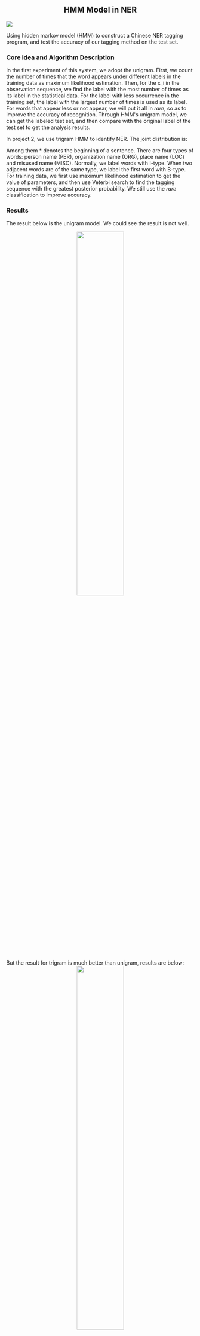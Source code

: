 ## <center>HMM Model in NER</center>

![](https://img.shields.io/badge/language-python-green.svg) 

Using hidden markov model (HMM) to construct a Chinese NER tagging program, and test the accuracy of our tagging method on the test set.

### Core Idea and Algorithm Description
In the first experiment of this system, we adopt the unigram.  First, we count the number of times that the word appears under different labels in the training data as maximum likelihood estimation. Then, for the x_i in the observation sequence, we find the label with the most number of times as its label in the statistical data. For the label with less occurrence in the training set, the label with the largest number of times is used as its label. For words that appear less or not appear, we will put it all in _rare_, so as to improve the accuracy of recognition. Through HMM's unigram model, we can get the labeled test set, and then compare with the original label of the test set to get the analysis results.

In project 2, we use trigram HMM to identify NER. 
The joint distribution is:

Among them * denotes the beginning of a sentence. There are four types of words: person name (PER), organization name (ORG), place name (LOC) and misused name (MISC). Normally, we label words with I-type. When two adjacent words are of the same type, we label the first word with B-type. For training data, we first use maximum likelihood estimation to get the value of parameters, and then use Veterbi search to find the tagging sequence with the greatest posterior probability. We still use the _rare_ classification to improve accuracy.

### Results
The result below is the unigram model. We could see the result is not well. 
<div align=center>
<img src="https://img-blog.csdnimg.cn/2018112010554159.jpg" width=50% height=50% div align=center/> 
</div align>
But the result for trigram is much better than unigram, results are below:
<div align=center>
<img src="https://img-blog.csdnimg.cn/20181120105557671.jpg" width=50% height=50% div align=center/> 
</div align>
Compared with the results of experiment 1, the recognition accuracy of Experiment 2 has been greatly improved, from 22% to 76%. Although the recall rate has not been greatly improved, the F1-Score has been doubled.

Specifically, the number of named entities correctly identified in Experiment 1 and Experiment 2 is basically the same, so the recall rate is similar, but experiment 1 mistook a large number of non-named entities for named entities, resulting in low recognition accuracy, which also reflects the defects of the model used in experiment 1.

In fact, the one-dimensional model used in Experiment 1 only considers the transmission probability of hidden Markov model, does not consider the transition probability between tags, ignores the correlation between the front and back tags in the tag sequence, so the experiment results are poor.

In experiment 2, a trigram hidden Markov model was used to improve the model defects in experiment 1, thus achieving a leap in recognition accuracy.

However, it was noted that the improvement of Experiment 2 did not improve the recall rate, which is the deficiency of the model and needs further study.

### Main Modules and Echnological Processes
Data Description: our original data is ner_train.dat. The data form is two columns per row. The first column is a word in a sentence, and the second column is the annotation of the word. We selected some data from training data as test data and saved it into ner_dev.key.

#### (1) count_freqs.py module:
Used for word count and transfer count.The method parameter is ner_train_rare.dat. The result is saved into ner_rare.counts.
		The results are as follows:
		a. the second mark is WORDTAG:
		13 WORDTAG I-ORG University
		This shows that in training data, University appears 13 times with I-ORG tag.
		b. the second mark is n-GRAM:
		This row data is used to record Count (y), Count (yn-1, yn) and Count (yn-2, yn-1, yn).
		For example:
		3792 2-GRAM O I-ORG
		This is used to record the number of I-ORG after the O tag: 3792
		1586 3-GRAM O I-ORG I-ORG
		The above record shows that the number of combinations of O, I-ORG and I-ORG is 1586.


#### (2) get_output_2.py 
It is our core module, get_output_1.py is simpler than 2, so we only introduce get_output_2.py.
TagRatio method: computing conditional probabilities

TagRatio first reads the previous generated ner_multiTag. counts file and traverses the rows labeled "1-GRAM" and "WORDTAG". tagRecord is used to record the number of occurrences of each tag in the unary grammar, and wordRecord is used to count the number of occurrences of words under a tag. WordCal records the conditional probability of word occurrence when a label is known: WordCal [word] [tag]

Handle method: dividing data into sentences and passing them into Viterbi functions.

Handle reads the data in the verification set ner_dev.dat and adds sentences list in the form of sentences. At the same time, two empty lists of dp_tag and dp_prob equal to sentences are formed to load tags and probabilities respectively. We pass sentences, empty dp_tag and dp_prob in corresponding positions into Viterbi method. Eventually, our sentences, and the corresponding tags and probability will be sent back as return.
Viterbi function: Viterbi algorithm is used to calculate the maximum likelihood labels of each observation sentence.

When the last word in the clause appears in dic, we first determine whether it has recursively reached the starting point. For clauses that are already at the starting point of recursion, we call the CalculateQ method. We find the largest label in all the labels directly. For clauses that are not from the starting point of recursion, we calculate the probability of combination and go down. First level recursion.

When the end of a clause is used to train words that do not appear in our expectations, we use the _rara_set to process them. The following process is exactly similar to the above process.

Run method: control process

First call tagRatio to generate DIC for recording conditional probability, and then call handle to split the test set into sentences and label and probability. Go through sentences again and write the result to the file.

#### （3）multi_tag.py
In the ner_dat, ner_countin the content in ner_train_multiTag.dat, and the example to the data to the data, the change, the name to the number, the number, the name, and the name.

#### （4）eval_ne_tagger.py 
Method for analyzing the  accuracy of experimence. The parameters are the real labels of the test set, and the labels we predict.



